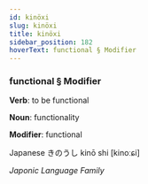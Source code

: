 ```yaml
---
id: kinöxi
slug: kinöxi
title: kinöxi
sidebar_position: 182
hoverText: functional § Modifier
---
```


### functional § Modifier

**Verb**: to be functional

**Noun**: functionality

**Modifier**: functional

Japanese きのうし kinō shi [kinoːɕi]

*Japonic Language Family*